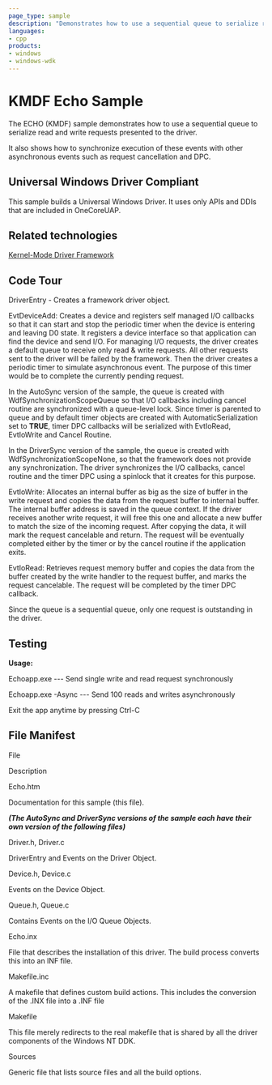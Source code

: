 ```yaml
---
page_type: sample
description: "Demonstrates how to use a sequential queue to serialize read and write requests presented to the driver."
languages:
- cpp
products:
- windows
- windows-wdk
---
```


<!---
    name: KMDF Echo Sample
    platform: KMDF
    language: cpp
    category: General WDF
    description: Demonstrates how to use a sequential queue to serialize read and write requests presented to the driver.
    samplefwlink: http://go.microsoft.com/fwlink/p/?LinkId=617706
--->

# KMDF Echo Sample

The ECHO (KMDF) sample demonstrates how to use a sequential queue to serialize read and write requests presented to the driver.

It also shows how to synchronize execution of these events with other asynchronous events such as request cancellation and DPC.

## Universal Windows Driver Compliant

This sample builds a Universal Windows Driver. It uses only APIs and DDIs that are included in OneCoreUAP.

## Related technologies

[Kernel-Mode Driver Framework](http://msdn.microsoft.com/en-us/library/windows/hardware/ff544396)

## Code Tour

DriverEntry - Creates a framework driver object.

EvtDeviceAdd: Creates a device and registers self managed I/O callbacks so that it can start and stop the periodic timer when the device is entering and leaving D0 state. It registers a device interface so that application can find the device and send I/O. For managing I/O requests, the driver creates a default queue to receive only read & write requests. All other requests sent to the driver will be failed by the framework. Then the driver creates a periodic timer to simulate asynchronous event. The purpose of this timer would be to complete the currently pending request.

In the AutoSync version of the sample, the queue is created with WdfSynchronizationScopeQueue so that I/O callbacks including cancel routine are synchronized with a queue-level lock. Since timer is parented to queue and by default timer objects are created with AutomaticSerialization set to **TRUE**, timer DPC callbacks will be serialized with EvtIoRead, EvtIoWrite and Cancel Routine.

In the DriverSync version of the sample, the queue is created with WdfSynchronizationScopeNone, so that the framework does not provide any synchronization. The driver synchronizes the I/O callbacks, cancel routine and the timer DPC using a spinlock that it creates for this purpose.

EvtIoWrite: Allocates an internal buffer as big as the size of buffer in the write request and copies the data from the request buffer to internal buffer. The internal buffer address is saved in the queue context. If the driver receives another write request, it will free this one and allocate a new buffer to match the size of the incoming request. After copying the data, it will mark the request cancelable and return. The request will be eventually completed either by the timer or by the cancel routine if the application exits.

EvtIoRead: Retrieves request memory buffer and copies the data from the buffer created by the write handler to the request buffer, and marks the request cancelable. The request will be completed by the timer DPC callback.

Since the queue is a sequential queue, only one request is outstanding in the driver.

## Testing

**Usage:**

Echoapp.exe --- Send single write and read request synchronously

Echoapp.exe -Async --- Send 100 reads and writes asynchronously

Exit the app anytime by pressing Ctrl-C

## File Manifest

File

Description

Echo.htm

Documentation for this sample (this file).

***(The AutoSync and DriverSync versions of the sample each have their own version of the following files)***

Driver.h, Driver.c

DriverEntry and Events on the Driver Object.

Device.h, Device.c

Events on the Device Object.

Queue.h, Queue.c

Contains Events on the I/O Queue Objects.

Echo.inx

File that describes the installation of this driver. The build process converts this into an INF file.

Makefile.inc

A makefile that defines custom build actions. This includes the conversion of the .INX file into a .INF file

Makefile

This file merely redirects to the real makefile that is shared by all the driver components of the Windows NT DDK.

Sources

Generic file that lists source files and all the build options.
